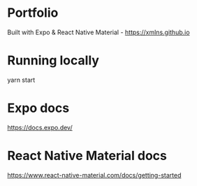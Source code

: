 # Portfolio
Built with Expo & React Native Material - https://xmlns.github.io

# Running locally
yarn start

# Expo docs
https://docs.expo.dev/

# React Native Material docs
https://www.react-native-material.com/docs/getting-started
